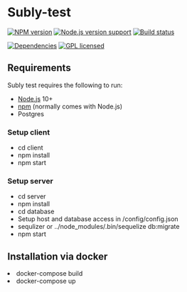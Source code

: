 # Subly-test
[![NPM version][shield-npm]](#)
[![Node.js version support][shield-node]](#)
[![Build status][shield-build]](#)
<!-- [![Code coverage][shield-coverage]](#) -->
[![Dependencies][shield-dependencies]](#)
[![GPL licensed][shield-license]](#)

[shield-coverage]: https://img.shields.io/badge/coverage-100%25-brightgreen.svg
[shield-dependencies]: https://img.shields.io/badge/dependencies-up%20to%20date-brightgreen.svg
[shield-license]: https://img.shields.io/badge/license-GPL-blue.svg
[shield-node]: https://img.shields.io/badge/node.js%20support-10+-brightgreen.svg
[shield-npm]: https://img.shields.io/badge/npm-v6.4.0-blue.svg
[shield-build]: https://img.shields.io/badge/build-passing-brightgreen.svg

Requirements
------------

Subly test requires the following to run:

  * [Node.js][node] 10+
  * [npm][npm] (normally comes with Node.js)
  * Postgres


[node]: https://nodejs.org/
[npm]: https://www.npmjs.com/

<h3>Setup client</h3>

<ul>
    <li>
    cd client
    </li>
    <li>
    npm install
    </li>
    <li>
    npm start
    </li>
</ul>

<h3>Setup server</h3>

<ul>
    <li>
    cd server
    </li>
    <li>
    npm install
    </li>
    <li>
    cd database 
    </li>
    <li>
        Setup host and database access in /config/config.json
        </li>
    <li>
    sequlizer or ../node_modules/.bin/sequelize db:migrate
    </li>
    <li>
    npm start
    </li>
</ul>
<h2>
Installation via docker
</h2>
<li>
docker-compose build
</li>
<li>
docker-compose up
</li>
